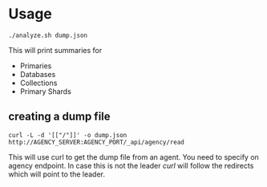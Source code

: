 # Usage

    ./analyze.sh dump.json

This will print summaries for

* Primaries
* Databases
* Collections
* Primary Shards

## creating a dump file

    curl -L -d '[["/"]]' -o dump.json http://AGENCY_SERVER:AGENCY_PORT/_api/agency/read 

This will use curl to get the dump file from an agent. You need to specify on
agency endpoint. In case this is not the leader *curl* will follow the redirects
which will point to the leader.
